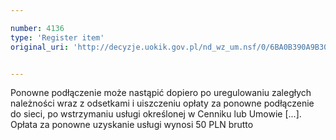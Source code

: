 ```yaml
---

number: 4136
type: 'Register item'
original_uri: 'http://decyzje.uokik.gov.pl/nd_wz_um.nsf/0/6BA0B390A9B30102C1257ADB0036D6FE?OpenDocument'


---
```


Ponowne podłączenie może nastąpić dopiero po uregulowaniu zaległych należności wraz z odsetkami i uiszczeniu opłaty za ponowne podłączenie do sieci, po wstrzymaniu usługi określonej w Cenniku lub Umowie [...]. Opłata za ponowne uzyskanie usługi wynosi 50 PLN brutto
